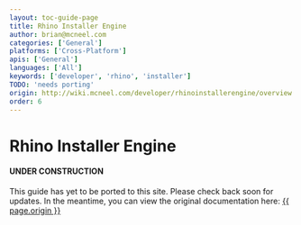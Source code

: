 ```yaml
---
layout: toc-guide-page
title: Rhino Installer Engine
author: brian@mcneel.com
categories: ['General']
platforms: ['Cross-Platform']
apis: ['General']
languages: ['All']
keywords: ['developer', 'rhino', 'installer']
TODO: 'needs porting'
origin: http://wiki.mcneel.com/developer/rhinoinstallerengine/overview
order: 6
---
```



# Rhino Installer Engine

<div class="bs-callout bs-callout-danger">
  <h4>UNDER CONSTRUCTION</h4>
  <p>This guide has yet to be ported to this site.  Please check back soon for updates.  
  In the meantime, you can view the original documentation here:
  <a href="{{ page.origin }}">{{ page.origin }}</a></p>
</div>
